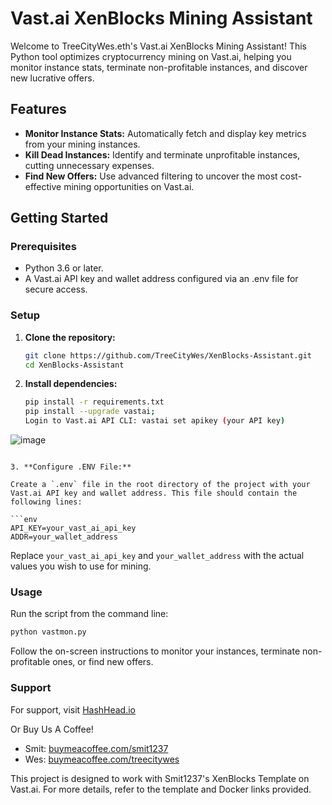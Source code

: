 # Vast.ai XenBlocks Mining Assistant

Welcome to TreeCityWes.eth's Vast.ai XenBlocks Mining Assistant! This Python tool optimizes cryptocurrency mining on Vast.ai, helping you monitor instance stats, terminate non-profitable instances, and discover new lucrative offers.

## Features

- **Monitor Instance Stats:** Automatically fetch and display key metrics from your mining instances.
- **Kill Dead Instances:** Identify and terminate unprofitable instances, cutting unnecessary expenses.
- **Find New Offers:** Use advanced filtering to uncover the most cost-effective mining opportunities on Vast.ai.

## Getting Started

### Prerequisites

- Python 3.6 or later.
- A Vast.ai API key and wallet address configured via an .env file for secure access.

### Setup

1. **Clone the repository:**

   ```bash
   git clone https://github.com/TreeCityWes/XenBlocks-Assistant.git
   cd XenBlocks-Assistant
   ```

2. **Install dependencies:**

   ```bash
   pip install -r requirements.txt
   pip install --upgrade vastai;
   Login to Vast.ai API CLI: vastai set apikey (your API key)

![image](https://github.com/TreeCityWes/XenBlocks-Assistant/assets/93751858/baf6dee5-b940-4690-a7bc-360411f6e2e8)

   
   ```

3. **Configure .ENV File:**

   Create a `.env` file in the root directory of the project with your Vast.ai API key and wallet address. This file should contain the following lines:

   ```env
   API_KEY=your_vast_ai_api_key
   ADDR=your_wallet_address
   ```

   Replace `your_vast_ai_api_key` and `your_wallet_address` with the actual values you wish to use for mining.

### Usage

Run the script from the command line:

```bash
python vastmon.py
```

Follow the on-screen instructions to monitor your instances, terminate non-profitable ones, or find new offers.

### Support

For support, visit [HashHead.io](https://hashhead.io)

Or Buy Us A Coffee! 
- Smit: [buymeacoffee.com/smit1237](https://buymeacoffee.com/smit1237)
- Wes: [buymeacoffee.com/treecitywes](https://buymeacoffee.com/treecitywes)

This project is designed to work with Smit1237's XenBlocks Template on Vast.ai. 
For more details, refer to the template and Docker links provided.
